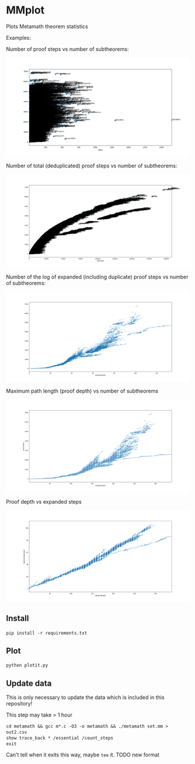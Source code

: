 # MMplot

Plots Metamath theorem statistics

Examples:

Number of proof steps vs number of subtheorems:

![Figure_1.png](Figure_1.png)

Number of total (deduplicated) proof steps vs number of subtheorems:

![Figure_2.png](Figure_2.png)

Number of the log of expanded (including duplicate) proof steps vs number of subtheorems:

![Figure_6.png](Figure_6.png)


Maximum path length (proof depth) vs number of subtheorems

![maxpathlengths_vs_subtheorems.png](maxpathlengths_vs_subtheorems.png)

Proof depth vs expanded steps

![maxpl_vs_logexpsteps.png](maxpl_vs_logexpsteps.png)

## Install

`pip install -r requirements.txt`

## Plot
`python plotit.py`

## Update data

This is only necessary to update the data which is included in this repository!

This step may take > 1 hour

```
cd metamath && gcc m*.c -O3 -o metamath && ./metamath set.mm > out2.csv
show trace_back * /essential /count_steps
exit
```
Can't tell when it exits this way, maybe `tee` it.
TODO new format
